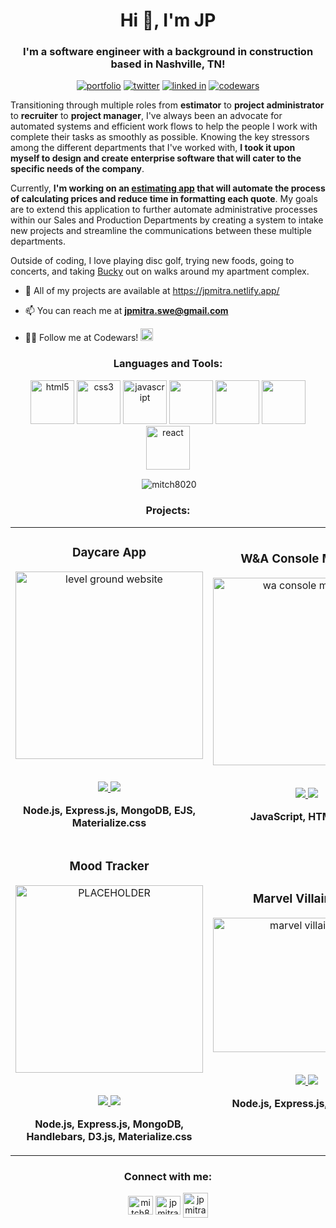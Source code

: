 <h1 align="center">Hi 👋, I'm JP</h1>
<h3 align="center">I'm a software engineer with a background in construction based in Nashville, TN!</h3>

<p align="center"> 
    <a target="_blank" href="https://jpmitra.netlify.app/"><img alt="portfolio" src="https://img.shields.io/twitter/url?color=bright%20green&label=portfolio&style=for-the-badge&url=https%3A%2F%2Fjpmitra.netlify.app%2F"></a>
    <a target="_blank" href="https://twitter.com/JohnestOfPauls" target="blank"><img alt="twitter" src="https://img.shields.io/twitter/url?color=9CF&label=TWITTER&style=for-the-badge&url=https%3A%2F%2Ftwitter.com%2FJohnestOfPauls" /></a> 
    <a target="_blank" href="https://www.linkedin.com/in/jpmitra/"><img alt="linked in" src="https://img.shields.io/twitter/url?color=blue&label=LINKEDIN&style=for-the-badge&url=https%3A%2F%2Fwww.linkedin.com%2Fin%2Fjpmitra%2F"></a>
    <a target="_blank" href="https://www.codewars.com/users/mitch8020"><img alt="codewars" src="https://img.shields.io/twitter/url?color=red&label=CODEWARS&style=for-the-badge&url=https%3A%2F%2Fwww.codewars.com%2Fusers%2Fmitch8020"></a>
</p>

Transitioning through multiple roles from <strong>estimator</strong> to <strong>project administrator</strong> to <strong>recruiter</strong> to <strong>project manager</strong>, I've always been an advocate for automated systems and efficient work flows to help the people I work with complete their tasks as smoothly as possible. Knowing the key stressors among the different departments that I've worked with, <strong>I took it upon myself to design and create enterprise software that will cater to the specific needs of the company</strong>.

Currently, <strong>I'm working on an <a target="_blank" href="https://wa-console-manager-demo.netlify.app/">estimating app</a> that will automate the process of calculating prices and reduce time in formatting each quote</strong>. My goals are to extend this application to further automate administrative processes within our Sales and Production Departments by creating a system to intake new projects and streamline the communications between these multiple departments.

Outside of coding, I love playing disc golf, trying new foods, going to concerts, and taking <a target="_blank" href="https://club-professionals.netlify.app/bucket.html">Bucky</a> out on walks around my apartment complex.
<br>
- 📂 All of my projects are available at <a target="_blank" href="https://jpmitra.netlify.app/">https://jpmitra.netlify.app/</a>

- 📫 You can reach me at **jpmitra.swe@gmail.com**

- 👨‍💻 Follow me at Codewars! <a href="https://www.codewars.com/users/mitch8020"><img alt="portfolio" src="https://www.codewars.com/users/mitch8020/badges/micro?theme=light" height="20px"></a>

<h3 align="center">Languages and Tools:</h3>
<p color="white" align="center"> 
	<!-- HTML --> <img src="https://icongr.am/devicon/html5-original.svg?size=128&color=currentColor" alt="html5" width="70" height="70" style="max-width: 100%;"> 
	<!-- CSS --> <img src="https://icongr.am/devicon/css3-original.svg?size=128&color=currentColor" alt="css3" width="70" height="70" style="max-width: 100%;"> 
	<!-- JavaScript --> <img src="https://icongr.am/devicon/javascript-original.svg?size=128&color=currentColor" alt="javascript" width="70" height="70" style="max-width: 100%;"> 
	<!--- Node.js --> <img src="https://icongr.am/devicon/nodejs-original.svg?size=128&color=currentColor" width="70" height="70" style="max-width: 100%;"> 
	<!-- Express.js --> <img src="https://icongr.am/devicon/express-original.svg?size=128&color=currentColor" width="70" height="70" style="max-width: 100%;"> 
	<!-- MongoDB --> <img src="https://icongr.am/devicon/mongodb-original-wordmark.svg?size=128&color=currentColor" width="70" height="70" style="max-width: 100%;"> 
	<!-- React --> <img src="https://icongr.am/devicon/react-original-wordmark.svg?size=128&color=currentColor" alt="react" width="70" height="70" style="max-width: 100%;">
</p>

<p align="center">&nbsp;<img align="center" src="https://github-readme-stats.vercel.app/api?username=mitch8020&show_icons=true&locale=en" alt="mitch8020" /></p>
<!-- <p align="center"><img align="center" src="https://github-readme-streak-stats.herokuapp.com/?user=mitch8020&" alt="mitch8020" /></p> -->

<!-- PROJECTS -->

<h3 align="center">Projects:</h3>
<div align="center">
	<table>
		<tr>
			<!--project 1 -->
			<td width="50%">
				<h3 align="center" color="white">Daycare App</h2>
				<div align="center" > 
					<a target="_blank" href="https://jckc-client-site-demo.netlify.app/">
						<img src="https://user-images.githubusercontent.com/100659138/184998714-1232479c-6b55-43a3-8dea-8321069c3202.gif" alt="level ground website" width="300px">
					</a>
					<br>
					<br>
					<p>
                        <!--repo --> 
						<a href='https://github.com/mitch8020/jckc-client-site'>
							<img src="https://img.shields.io/github/repo-size/mitch8020/jckc-client-site?color=lightgray&label=REPO&style=for-the-badge">
						</a>  
                        <!--live site --> 
						<a target="_blank" href="https://jckc-client-site-demo.netlify.app/">
							<img src="https://img.shields.io/website?label=SITE&style=for-the-badge&url=https%3A%2F%2Fjckc-client-site-demo.netlify.app%2F">
						</a>	
					</p>
					<p><strong>Node.js, Express.js, MongoDB, EJS, Materialize.css</strong></p>
				</div>
			</td>
			<!--project 2 -->
			<td width="50%">
				<h3 align="center" color="white">W&A Console Manager</h2>
				<div align="center"> 
					<a target="_blank" href="https://wa-console-manager-demo.netlify.app/">
						<img src="https://jpmitra.netlify.app/images/wa-calculator-updated-7-5-ratio.jpg" alt="wa console manager" width="300px">
					</a>
					<br>
					<br>
					<p>
                        <!--repo --> 
						<a href='https://github.com/mitch8020/wa-console-manager'>
							<img src="https://img.shields.io/github/repo-size/mitch8020/wa-console-manager?color=lightgray&label=REPO&style=for-the-badge">
						</a>  
                        <!--live site --> 
						<a target="_blank" href="https://wa-console-manager-demo.netlify.app/">
							<img src="https://img.shields.io/website?label=SITE&style=for-the-badge&url=https%3A%2F%2Fwa-console-manager-demo.netlify.app%2F">
						</a>	
					</p>
					<p><strong>JavaScript, HTML, CSS</strong></p>
				</div>
			</td>
		<tr>
			<!--project 3 -->
			<td width="50%">
				<h3 align="center" color="white">Mood Tracker</h2>
				<div align="center" > 
					<a target="_blank" href="https://mood-tracker-demo.netlify.com/">
						<img src="https://jpmitra.netlify.app/images/mood-tracker.gif" alt="PLACEHOLDER" width="300px">
					</a>
					<br>
					<br>
					<p>
                        <!--repo --> 
						<a href='https://github.com/mitch8020/mood-tracker'>
							<img src="https://img.shields.io/github/repo-size/mitch8020/mood-tracker?color=lightgray&label=REPO&style=for-the-badge">
						</a>  
                        <!--live site --> 
						<a target="_blank" href="https://mood-tracker-demo.netlify.com/">
							<img src="https://img.shields.io/website?label=SITE&style=for-the-badge&url=https%3A%2F%2Fmood-tracker-demo.netlify.com%2F">
						</a>	
					</p>
					<p><strong>Node.js, Express.js, MongoDB, Handlebars, D3.js, Materialize.css</strong></p>
				</div>
			</td>
			<!--project 4 -->
			<td width="50%">
				<h3 align="center" color="white">Marvel Villains API</h2>
				<div align="center" > 
					<a target="_blank" href="https://marvel-villains.netlify.com/">
						<img src="https://user-images.githubusercontent.com/100659138/172031382-991e8a09-3fcf-465b-835c-93982f30bf8f.gif" alt="marvel villains api" width="300px" height="215px">
					</a>
					<br>
					<br>
					<p>
                        <!--repo --> 
						<a href='https://github.com/mitch8020/marvel-villains'>
							<img src="https://img.shields.io/github/repo-size/mitch8020/marvel-villains?color=lightgray&label=REPO&style=for-the-badge">
						</a>  
                        <!--live site --> 
						<a target="_blank" href="https://marvel-villains.netlify.com/">
							<img src="https://img.shields.io/website?label=SITE&style=for-the-badge&url=https%3A%2F%2Fmarvel-villains.netlify.com%2F">
						</a>	
					</p>
					<p><strong>Node.js, Express.js, Javascript</strong></p>
				</div>
			</td>
	</table>
</div>

<h3 align="center">Connect with me:</h3>
<p align="center">
<a href="https://twitter.com/mitch8020_jp" target="blank"><img align="center" src="https://raw.githubusercontent.com/rahuldkjain/github-profile-readme-generator/master/src/images/icons/Social/twitter.svg" alt="mitch8020_jp" height="30" width="40" /></a>
<a href="https://linkedin.com/in/jpmitra" target="blank"><img align="center" src="https://raw.githubusercontent.com/rahuldkjain/github-profile-readme-generator/master/src/images/icons/Social/linked-in-alt.svg" alt="jpmitra" height="30" width="40" /></a>
<a href="mailto:jpmitra.swe@gmail.com"><img align="center" src="https://img.icons8.com/color/344/apple-mail.png" alt="jp mitra" height="40" width="40" /></a>
</p>
